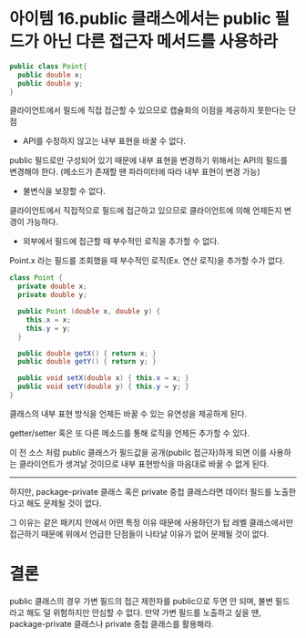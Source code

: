 # 아이템 16.public 클래스에서는 public 필드가 아닌 다른 접근자 메서드를 사용하라

```java
public class Point{
  public double x;
  public double y;
}
```
클라이언트에서 필드에 직접 접근할 수 있으므로 캡슐화의 이점을 제공하지 못한다는 단점

- API를 수정하지 않고는 내부 표현을 바꿀 수 없다.


public 필드로만 구성되어 있기 때문에 내부 표현을 변경하기 위해서는 API의 필드를 변경해야 한다. (메소드가 존재할 땐 파라미터에 따라 내부 표현이 변경 가능)

- 불변식을 보장할 수 없다.


클라이언트에서 직접적으로 필드에 접근하고 있으므로 클라이언트에 의해 언제든지 변경이 가능하다.

- 외부에서 필드에 접근할 때 부수적인 로직을 추가할 수 없다.

Point.x 라는 필드를 조회했을 때 부수적인 로직(Ex. 연산 로직)을 추가할 수가 없다.

```java
class Point {
  private double x;
  private double y;

  public Point (double x, double y) {
    this.x = x;
    this.y = y;
  }

  public double getX() { return x; }
  public double getY() { return y; }

  public void setX(double x) { this.x = x; }
  public void setY(double y) { this.y = y; }
}
```
클래스의 내부 표현 방식을 언제든 바꿀 수 있는 유연성을 제공하게 된다.

getter/setter 혹은 또 다른 메소드를 통해 로직을 언제든 추가할 수 있다.

이 전 소스 처럼 public 클래스가 필드값을 공개(pubilc 접근자)하게 되면 이를 사용하는 클라이언트가 생겨날 것이므로 내부 표현방식을 마음대로 바꿀 수 없게 된다.

---

하지만, package-private 클래스 혹은 private 중첩 클래스라면 데이터 필드를 노출한다고 해도 문제될 것이 없다.

그 이유는 같은 패키지 안에서 어떤 특정 이유 때문에 사용하던가 탑 레벨 클래스에서만 접근하기 때문에 위에서 언급한 단점들이 나타날 이유가 없어 문제될 것이 없다.

# 결론 

public 클래스의 경우 가변 필드의 접근 제한자를 public으로 두면 안 되며, 불변 필드라고 해도 덜 위험하지만 안심할 수 없다. 만약 가변 필드를 노출하고 싶을 땐, package-private 클래스나 private 중첩 클래스를 활용해라.

